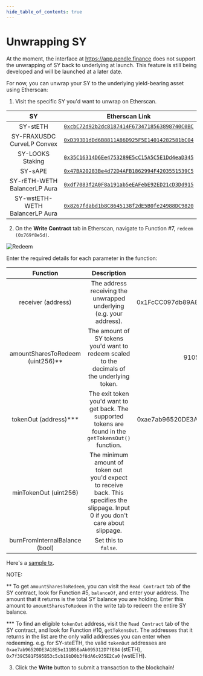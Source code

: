 ```yaml
---
hide_table_of_contents: true
---
```


# Unwrapping SY

At the moment, the interface at https://app.pendle.finance does not support the unwrapping of SY back to underlying at launch. This feature is still being developed and will be launched at a later date.

For now, you can unwrap your SY to the underlying yield-bearing asset using Etherscan:

1. Visit the specific SY you'd want to unwrap on Etherscan.

|              SY              |                                                              Etherscan Link                                                              |
| :--------------------------: | :--------------------------------------------------------------------------------------------------------------------------------------: |
|           SY-stETH           | [`0xcbC72d92b2dc8187414F6734718563898740C0BC`](https://etherscan.io/address/0xcbC72d92b2dc8187414F6734718563898740C0BC#writeContract#F7) |
|  SY-FRAXUSDC CurveLP Convex  | [`0xD393D1dDd6B8811A86D925F5E14014282581bC04`](https://etherscan.io/address/0xD393D1dDd6B8811A86D925F5E14014282581bC04#writeContract#F7) |
|       SY-LOOKS Staking       | [`0x35C16314D6Ee4753289E5cC15A5C5E1Dd4eaD345`](https://etherscan.io/address/0x35C16314D6Ee4753289E5cC15A5C5E1Dd4eaD345#writeContract#F7) |
|           SY-sAPE            | [`0x47BA20283Be4d72D4AFB1862994F4203551539C5`](https://etherscan.io/address/0x47BA20283Be4d72D4AFB1862994F4203551539C5#writeContract#F6) |
| SY-rETH-WETH BalancerLP Aura | [`0xdf7083f2A0F8a191ab5eEAFebE92ED21cD3Dd915`](https://etherscan.io/address/0xdf7083f2A0F8a191ab5eEAFebE92ED21cD3Dd915#writeContract#F8) |
| SY-wstETH-WETH BalancerLP Aura | [`0x8267fdabd1b8C8645138f2dE5B0fe24988DC9820`](https://etherscan.io/address/0x8267fdabd1b8C8645138f2dE5B0fe24988DC9820#writeContract#F8) |

2. On the **Write Contract** tab in Etherscan, navigate to Function #7, `redeem (0x769f8e5d)`.

![Redeem](/img/pendlepro/etherscan_redeem.png "Redeem")

Enter the required details for each parameter in the function:

|             Function             |                                                             Description                                                              |                  Example                   |
| :------------------------------: | :----------------------------------------------------------------------------------------------------------------------------------: | :----------------------------------------: |
|        receiver (address)        |                                 The address receiving the unwrapped underlying (e.g. your address).                                  | 0x1FcCC097db89A86Bfc474A1028F93958295b1Fb7 |
| amountSharesToRedeem (uint256)** |                     The amount of SY tokens you'd want to redeem scaled to the decimals of the underlying token.                     |             91057522291602163              |
|      tokenOut (address)***       |               The exit token you'd want to get back. The supported tokens are found in the `getTokensOut()` function.                | 0xae7ab96520DE3A18E5e111B5EaAb095312D7fE84 |
|      minTokenOut (uint256)       | The minimum amount of token out you'd expect to receive back. This specifies the slippage. Input 0 if you don't care about slippage. |                     0                      |
|  burnFromInternalBalance (bool)  |                                                         Set this to `false`.                                                         |                   false                    |

Here's a [sample tx](https://etherscan.io/tx/0x19360b2571f45cd41619f28cf38ab018f575edd009332da1cd9eef7776c3f0ef).

NOTE:

** To get `amountSharesToRedeem`, you can visit the `Read Contract` tab of the SY contract, look for Function #5, `balanceOf`, and enter your address. The amount that it returns is the total SY balance you are holding. Enter this amount to `amountSharesToRedeem` in the write tab to redeem the entire SY balance.

*** To find an eligible `tokenOut` address, visit the `Read Contract` tab of the SY contract, and look for Function #10, `getTokensOut`. The addresses that it returns in the list are the only valid addresses you can enter when redeeming. e.g. for SY-steETH, the valid `tokenOut` addresses are `0xae7ab96520DE3A18E5e111B5EaAb095312D7fE84` (stETH), `0x7f39C581F595B53c5cb19bD0b3f8dA6c935E2Ca0` (wstETH).

3. Click the **Write** button to submit a transaction to the blockchain!
